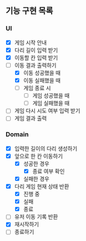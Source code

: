 ## 기능 구현 목록

### UI
- [x] 게임 시작 안내
- [x] 다리 길이 입력 받기
- [x] 이동할 칸 입력 받기
- [ ] 이동 결과 출력하기
  - [x] 이동 성공했을 때
  - [x] 이동 실패했을 때
  - [ ] 게임 종료 시
    - [ ] 게임 성공했을 때
    - [ ] 게임 실패했을 때
- [ ] 게임 다시 시도 여부 입력 받기
- [ ] 게임 결과 출력

### Domain
- [x] 입력한 길이의 다리 생성하기
- [x] 앞으로 한 칸 이동하기
  - [x] 성공한 경우
    - [x] 종료 여부 확인
  - [x] 실패한 경우
- [x] 다리 게임 현재 상태 반환
  - [x] 진행 중
  - [x] 실패
  - [x] 종료
- [ ] 유저 이동 기록 반환
- [x] 재시작하기
- [ ] 종료하기